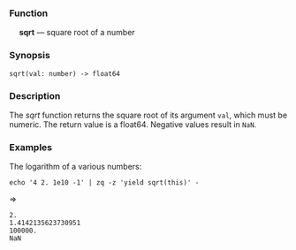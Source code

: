 ### Function

&emsp; **sqrt** &mdash; square root of a number

### Synopsis
```
sqrt(val: number) -> float64
```

### Description
The _sqrt_ function returns the square root of its argument `val`, which
must be numeric.  The return value is a float64.  Negative values
result in `NaN`.

### Examples

The logarithm of a various numbers:
```mdtest-command
echo '4 2. 1e10 -1' | zq -z 'yield sqrt(this)' -
```
=>
```mdtest-output
2.
1.4142135623730951
100000.
NaN
```
